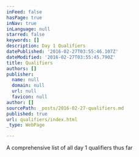 ```yaml
---
inFeed: false
hasPage: true
inNav: true
inLanguage: null
starred: false
keywords: []
description: Day 1 Qualifiers
datePublished: '2016-02-27T03:55:46.107Z'
dateModified: '2016-02-27T03:55:45.790Z'
title: Qualifiers
authors: []
publisher:
  name: null
  domain: null
  url: null
  favicon: null
author: []
sourcePath: _posts/2016-02-27-qualifiers.md
published: true
url: qualifiers/index.html
_type: WebPage

---
```

A comprehensive list of all day 1 qualifiers thus far